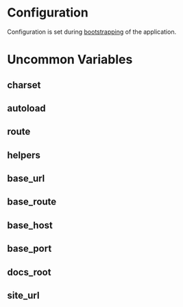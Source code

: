# Configuration

Configuration is set during [bootstrapping](/documentation/bootstrapping.md) of the application.


# Uncommon Variables

## charset

## autoload

## route

## helpers

## base_url

## base_route

## base_host

## base_port

## docs_root

## site_url
